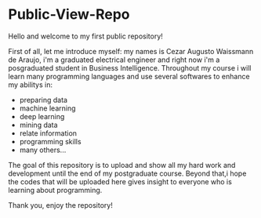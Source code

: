 # Public-View-Repo
Hello and welcome to my first public repository!

First of all, let me introduce myself: my names is Cezar Augusto Waissmann de Araujo, i'm a graduated electrical engineer and right now i'm a posgraduated student in Business Intelligence. Throughout my course i will learn many programming languages and use several softwares to enhance my abilitys in: 

- preparing data
- machine learning
- deep learning
- mining data
- relate information
- programming skills
- many others...

The goal of this repository is to upload and show all my hard work and development until the end of my postgraduate course. Beyond that,i hope the codes that will be uploaded here gives insight to everyone who is learning about programming.

Thank you, enjoy the repository!
